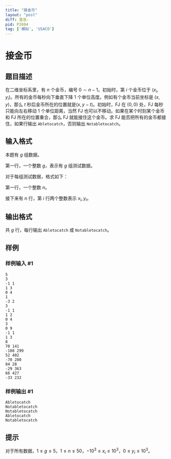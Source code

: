 ```yaml
---
title: "接金币"
layout: "post"
diff: 普及-
pid: P2694
tag: ['模拟', 'USACO']
---
```

# 接金币
## 题目描述

在二维坐标系里，有 $n$ 个金币，编号 $0\sim n-1$。初始时，第 $i$ 个金币位于 $(x_i,y_i)$。所有的金币每秒向下垂直下降 $1$ 个单位高度。例如有个金币当前坐标是 $(x,y)$，那么 $t$ 秒后金币所在的位置就是$(x,y-t)$。初始时，FJ 在 $(0,0)$ 处，FJ 每秒只能向左右移动 $1$ 个单位距离，当然 FJ 也可以不移动。如果在某个时刻某个金币和 FJ 所在的位置重合，那么 FJ 就能接住这个金币。求 FJ 能否把所有的金币都接住，如果行输出 $\texttt{Abletocatch}$，否则输出 $\texttt{Notabletocatch}$。

## 输入格式

本题有 $g$ 组数据。

第一行，一个整数 $g$，表示有 $g$ 组测试数据。

对于每组测试数据，格式如下：

第一行，一个整数 $n$。

接下来有 $n$ 行，第 $i$ 行两个整数表示 $x_i,y_i$。

## 输出格式

共 $g$ 行，每行输出 $\texttt{Abletocatch}$ 或 $\texttt{Notabletocatch}$。

## 样例

### 样例输入 #1
```
5
3
-1 1
1 3
0 4
1
-3 2
3
-1 1
1 2
0 4
3
0 9
-1 1
1 3
8
70 141
-108 299
52 402
-70 280
84 28
-29 363
66 427
-33 232

```
### 样例输出 #1
```
Abletocatch
Notabletocatch
Notabletocatch
Abletocatch
Notabletocatch

```
## 提示

对于所有数据，$1\le g\le5$，$1\le n\le50$，$-10^3\le x_i\le10^3$，$0\le y_i\le10^3$。

